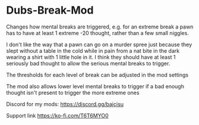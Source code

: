 # Dubs-Break-Mod
Changes how mental breaks are triggered, e.g. for an extreme break a pawn has to have at least 1 extreme -20 thought, rather than a few small niggles.

I don't like the way that a pawn can go on a murder spree just because they slept without a table in the cold while in pain from a nat bite in the dark wearing a shirt with 1 little hole in it. I think they should have at least 1 seriously bad thought to allow the serious mental breaks to trigger.

The thresholds for each level of break can be adjusted in the mod settings

The mod also allows lower level mental breaks to trigger if a bad enough thought isn't present to trigger the more extreme ones

Discord for my mods: https://discord.gg/bajcjsu

Support link
https://ko-fi.com/T6T6MYO0
